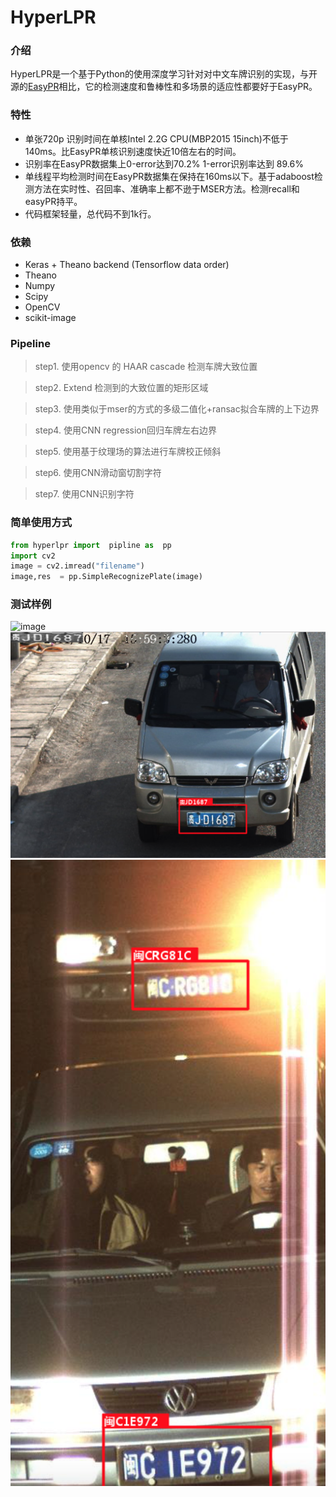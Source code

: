 # HyperLPR

### 介绍

HyperLPR是一个基于Python的使用深度学习针对对中文车牌识别的实现，与开源的[EasyPR](https://github.com/liuruoze/EasyPR)相比，它的检测速度和鲁棒性和多场景的适应性都要好于EasyPR。


### 特性

+ 单张720p 识别时间在单核Intel 2.2G CPU(MBP2015 15inch)不低于 140ms。比EasyPR单核识别速度快近10倍左右的时间。
+ 识别率在EasyPR数据集上0-error达到70.2% 1-error识别率达到 89.6%
+ 单线程平均检测时间在EasyPR数据集在保持在160ms以下。基于adaboost检测方法在实时性、召回率、准确率上都不逊于MSER方法。检测recall和easyPR持平。
+ 代码框架轻量，总代码不到1k行。

### 依赖

+ Keras + Theano backend (Tensorflow data order)
+ Theano
+ Numpy
+ Scipy
+ OpenCV
+ scikit-image

### Pipeline

> step1. 使用opencv 的 HAAR cascade 检测车牌大致位置 

> step2. Extend 检测到的大致位置的矩形区域

> step3. 使用类似于mser的方式的多级二值化+ransac拟合车牌的上下边界

> step4. 使用CNN regression回归车牌左右边界

> step5. 使用基于纹理场的算法进行车牌校正倾斜

> step6. 使用CNN滑动窗切割字符

> step7. 使用CNN识别字符

### 简单使用方式

```python
from hyperlpr import  pipline as  pp
import cv2
image = cv2.imread("filename")
image,res  = pp.SimpleRecognizePlate(image)
```
### 测试样例

![image](./cache/demo1.png)
![image](./cache/demo2.png)
![image](./cache/demo3.png)
